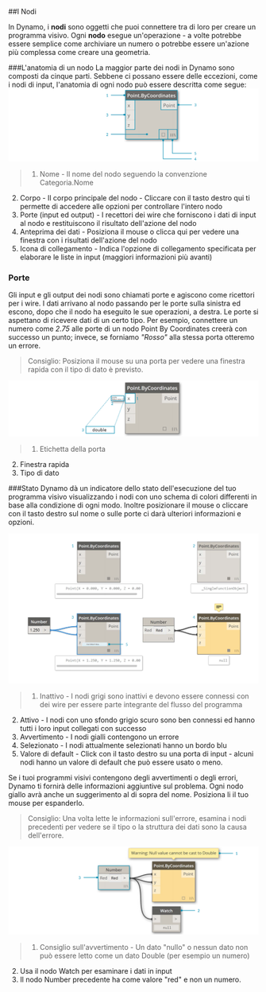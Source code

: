 ##I Nodi

In Dynamo, i **nodi** sono oggetti che puoi connettere tra di loro per creare un programma visivo. Ogni **nodo** esegue un'operazione - a volte potrebbe essere semplice come archiviare un numero o potrebbe essere un'azione più complessa come creare una geometria.

###L'anatomia di un nodo
La maggior parte dei nodi in Dynamo sono composti da cinque parti. Sebbene ci possano essere delle eccezioni, come i nodi di input, l'anatomia di ogni nodo può essere descritta come segue:
![Node Breakdown Point by Coordinates](images/3-1/00-AnatomyOfANode.png)
>1. Nome - Il nome del nodo seguendo la convenzione Categoria.Nome
2. Corpo - Il corpo principale del nodo - Cliccare con il tasto destro qui ti permette di accedere alle opzioni per controllare l'intero nodo
3. Porte (input ed output) - I recettori dei wire che forniscono i dati di input al nodo e restituiscono il risultato dell'azione del nodo
4. Anteprima dei dati - Posiziona il mouse o clicca qui per vedere una finestra con i risultati dell'azione del nodo
5. Icona di collegamento - Indica l'opzione di collegamento specificata per elaborare le liste in input (maggiori informazioni più avanti)

### Porte
Gli input e gli output dei nodi sono chiamati porte e agiscono come ricettori per i wire. I dati arrivano al nodo passando per le porte sulla sinistra ed escono, dopo che il nodo ha eseguito le sue operazioni, a destra. Le porte si aspettano di ricevere dati di un certo tipo. Per esempio, connettere un numero come *2.75* alle porte di un nodo Point By Coordinates creerà con successo un punto; invece, se forniamo *"Rosso"* alla stessa porta otteremo un errore. 

> Consiglio: Posiziona il mouse su una porta per vedere una finestra rapida con il tipo di dato è previsto.

![Port Labels-Point by Coordinates](images/3-1/01-Ports.png)
>1. Etichetta della porta
2. Finestra rapida
3. Tipo di dato

###Stato
Dynamo dà un indicatore dello stato dell'esecuzione del tuo programma visivo visualizzando i nodi con uno schema di colori differenti in base alla condizione di ogni modo. Inoltre posizionare il mouse o cliccare con il tasto destro sul nome o sulle porte ci darà ulteriori informazioni e opzioni.

![States](images/3-1/02-States2.png)

>1. Inattivo - I nodi grigi sono inattivi e devono essere connessi con dei wire per essere parte integrante del flusso del programma
2. Attivo - I nodi con uno sfondo grigio scuro sono ben connessi ed hanno tutti i loro input collegati con successo
3. Avvertimento - I nodi gialli contengono un errore
4. Selezionato - I nodi attualmente selezionati hanno un bordo blu
5. Valore di default - Click con il tasto destro su una porta di input - alcuni nodi hanno un valore di default che può essere usato o meno.

Se i tuoi programmi visivi contengono degli avvertimenti o degli errori, Dynamo ti fornirà delle informazioni aggiuntive sul problema. Ogni nodo giallo avrà anche un suggerimento al di sopra del nome. Posiziona li il tuo mouse per espanderlo.

> Consiglio: Una volta lette le informazioni sull'errore, esamina i nodi precedenti per vedere se il tipo o la struttura dei dati sono la causa dell'errore.

![Node Errors Tooltip](images/3-1/03-WarningTooltip.png)

> 1. Consiglio sull'avvertimento - Un dato "nullo" o nessun dato non può essere letto come un dato Double (per esempio un numero)
2. Usa il nodo Watch per esaminare i dati in input
3. Il nodo Number precedente ha come valore "red" e non un numero.
